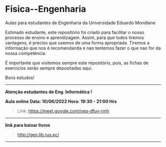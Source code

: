 # Fisica--Engenharia
Aulas para estudantes de Engenharia da Universidade Eduardo Mondlane

Estimado estudante, este repositório foi criado para facilitar o nosso processo de ensino e aprendizagem. Assim, para que todos tiremos vantagens, é preciso que usemos  de uma forma apropriada. Tiremos a informação que nos é recomendanda e nao tentemos fazer o que nao for da nossa competência.


É importante que visitemos sempre este repositório, pois,  as fichas de exercícios serão sempre depositadas aqui.


Bons estudos!

______________________________________________

**Atenção estudantes de Eng. Informática !**

**Aula online   Data: 10/06/2022     Hora: 19:30 - 21:00 Hrs**

> Link: https://meet.google.com/oeq-dfuy-rmh




_______________________________________________________________________________________________________

**link para baixar livros**

> http://gen.lib.rus.ec/

____________________________________________________________________________________________________________



